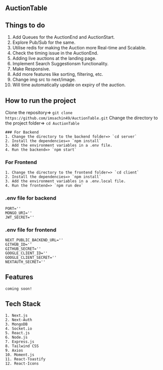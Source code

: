 ## AuctionTable  

## Things to do
1. Add Queues for the AuctionEnd and AuctionStart.
2. Explore Pub/Sub for the same.
3. Utilise redis for making the Auction more Real-time and Scalable.
4. Check the timing issue in the AuctionEnd.
5. Adding live auctions at the landing page.
6. Implement Search Suggestionsm functionality.
7. Make Responsive.
8. Add more features like sorting, filtering, etc.
9. Change img src to next/image.
10. Will time automatically update on expiry of the auction.

## How to run the project
   Clone the repository=> `git clone https://github.com/imsachin49/AuctionTable.git`
   Change the directory to the project folder=> `cd AuctionTable`

    ### For Backend
    1. Change the directory to the backend folder=> `cd server`
    2. Install the dependencies=> `npm install`
    3. Add the environment variables in a .env file.
    4. Run the backend=> `npm start`

### For Frontend
    1. Change the directory to the frontend folder=> `cd client`
    2. Install the dependencies=> `npm install`
    3. Add the environment variables in a .env.local file.
    4. Run the frontend=> `npm run dev`

### .env file for backend
```
PORT=''
MONGO_URI=''
JWT_SECRET=''
```

### .env file for frontend
```
NEXT_PUBLIC_BACKEND_URL=''
GITHUB_ID=''
GITHUB_SECRET=''
GOOGLE_CLIENT_ID=''
GOOGLE_CLIENT_SECRET=''
NEXTAUTH_SECRET=''
```

## Features
    coming soon!

## Tech Stack
    1. Next.js
    2. Next-Auth
    3. MongoDB
    4. Socket.io
    5. React.js
    6. Node.js
    7. Express.js
    8. Tailwind CSS
    9. Axios
    10. Moment.js
    11. React-Toastify
    12. React-Icons